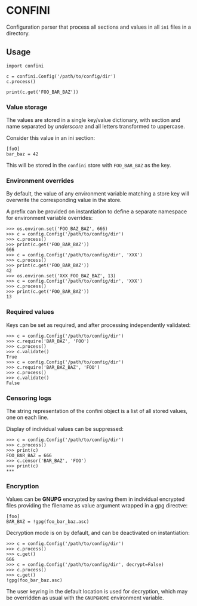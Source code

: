# CONFINI

Configuration parser that process all sections and values in all `ini` files in a directory.

## Usage

``` 
import confini

c = confini.Config('/path/to/config/dir')
c.process()

print(c.get('FOO_BAR_BAZ'))

```

### Value storage

The values are stored in a single key/value dictionary, with section and name separated by _underscore_ and all letters transformed to uppercase.

Consider this value in an ini section:

```
[foO]
bar_baz = 42
```

This will be stored in the `confini` store with `FOO_BAR_BAZ` as the key.

### Environment overrides

By default, the value of any environment variable matching a store key will overwrite the corresponding value in the store.

A prefix can be provided on instantiation to define a separate namespace for environment variable overrides:

```
>>> os.environ.set('FOO_BAZ_BAZ', 666)
>>> c = config.Config('/path/to/config/dir')
>>> c.process()
>>> print(c.get('FOO_BAR_BAZ'))
666
>>> c = config.Config('/path/to/config/dir', 'XXX')
>>> c.process()
>>> print(c.get('FOO_BAR_BAZ'))
42
>>> os.environ.set('XXX_FOO_BAZ_BAZ', 13)
>>> c = config.Config('/path/to/config/dir', 'XXX')
>>> c.process()
>>> print(c.get('FOO_BAR_BAZ'))
13
```

### Required values

Keys can be set as required, and after processing independently validated:

```
>>> c = config.Config('/path/to/config/dir')
>>> c.require('BAR_BAZ', 'FOO')
>>> c.process()
>>> c.validate()
True
>>> c = config.Config('/path/to/config/dir')
>>> c.require('BAR_BAZ_BAZ', 'FOO')
>>> c.process()
>>> c.validate()
False
```

### Censoring logs

The string representation of the confini object is a list of all stored values, one on each line.

Display of individual values can be suppressed:

```
>>> c = config.Config('/path/to/config/dir')
>>> c.process()
>>> print(c)
FOO_BAR_BAZ = 666
>>> c.censor('BAR_BAZ', 'FOO')
>>> print(c)
***
```

### Encryption

Values can be **GNUPG** encrypted by saving them in individual encrypted files providing the filename as value argument wrapped in a gpg directve:

```
[foo]
BAR_BAZ = !gpg(foo_bar_baz.asc)
```

Decryption mode is on by default, and can be deactivated on instantiation:

```
>>> c = config.Config('/path/to/config/dir')
>>> c.process()
>>> c.get()
666
>>> c = config.Config('/path/to/config/dir', decrypt=False)
>>> c.process()
>>> c.get()
!gpg(foo_bar_baz.asc)
```

The user keyring in the default location is used for decryption, which may be overridden as usual with the `GNUPGHOME` environment variable.


